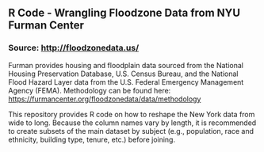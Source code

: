 ## R Code - Wrangling Floodzone Data from NYU Furman Center

### Source: http://floodzonedata.us/

Furman provides housing and floodplain data sourced from the National Housing Preservation Database, U.S. Census Bureau, and the  National Flood Hazard Layer data from the U.S. Federal Emergency Management Agency (FEMA). Methodology can be found here: https://furmancenter.org/floodzonedata/data/methodology

This repository provides R code on how to reshape the New York data from wide to long. Because the column names vary by length, it is recommended to create subsets of the main dataset by subject (e.g., population, race and ethnicity, building type, tenure, etc.) before joining.  
